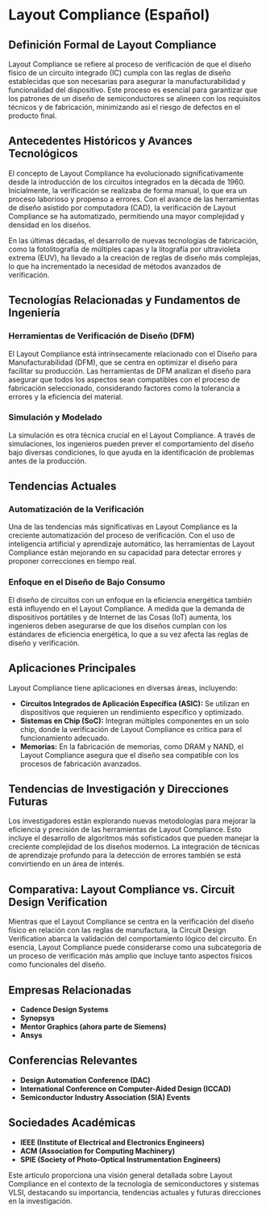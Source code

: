 # Layout Compliance (Español)

## Definición Formal de Layout Compliance

Layout Compliance se refiere al proceso de verificación de que el diseño físico de un circuito integrado (IC) cumpla con las reglas de diseño establecidas que son necesarias para asegurar la manufacturabilidad y funcionalidad del dispositivo. Este proceso es esencial para garantizar que los patrones de un diseño de semiconductores se alineen con los requisitos técnicos y de fabricación, minimizando así el riesgo de defectos en el producto final.

## Antecedentes Históricos y Avances Tecnológicos

El concepto de Layout Compliance ha evolucionado significativamente desde la introducción de los circuitos integrados en la década de 1960. Inicialmente, la verificación se realizaba de forma manual, lo que era un proceso laborioso y propenso a errores. Con el avance de las herramientas de diseño asistido por computadora (CAD), la verificación de Layout Compliance se ha automatizado, permitiendo una mayor complejidad y densidad en los diseños.

En las últimas décadas, el desarrollo de nuevas tecnologías de fabricación, como la fotolitografía de múltiples capas y la litografía por ultravioleta extrema (EUV), ha llevado a la creación de reglas de diseño más complejas, lo que ha incrementado la necesidad de métodos avanzados de verificación.

## Tecnologías Relacionadas y Fundamentos de Ingeniería

### Herramientas de Verificación de Diseño (DFM)

El Layout Compliance está intrínsecamente relacionado con el Diseño para Manufacturabilidad (DFM), que se centra en optimizar el diseño para facilitar su producción. Las herramientas de DFM analizan el diseño para asegurar que todos los aspectos sean compatibles con el proceso de fabricación seleccionado, considerando factores como la tolerancia a errores y la eficiencia del material.

### Simulación y Modelado

La simulación es otra técnica crucial en el Layout Compliance. A través de simulaciones, los ingenieros pueden prever el comportamiento del diseño bajo diversas condiciones, lo que ayuda en la identificación de problemas antes de la producción.

## Tendencias Actuales

### Automatización de la Verificación

Una de las tendencias más significativas en Layout Compliance es la creciente automatización del proceso de verificación. Con el uso de inteligencia artificial y aprendizaje automático, las herramientas de Layout Compliance están mejorando en su capacidad para detectar errores y proponer correcciones en tiempo real.

### Enfoque en el Diseño de Bajo Consumo

El diseño de circuitos con un enfoque en la eficiencia energética también está influyendo en el Layout Compliance. A medida que la demanda de dispositivos portátiles y de Internet de las Cosas (IoT) aumenta, los ingenieros deben asegurarse de que los diseños cumplan con los estándares de eficiencia energética, lo que a su vez afecta las reglas de diseño y verificación.

## Aplicaciones Principales

Layout Compliance tiene aplicaciones en diversas áreas, incluyendo:

- **Circuitos Integrados de Aplicación Específica (ASIC):** Se utilizan en dispositivos que requieren un rendimiento específico y optimizado.
- **Sistemas en Chip (SoC):** Integran múltiples componentes en un solo chip, donde la verificación de Layout Compliance es crítica para el funcionamiento adecuado.
- **Memorias:** En la fabricación de memorias, como DRAM y NAND, el Layout Compliance asegura que el diseño sea compatible con los procesos de fabricación avanzados.

## Tendencias de Investigación y Direcciones Futuras

Los investigadores están explorando nuevas metodologías para mejorar la eficiencia y precisión de las herramientas de Layout Compliance. Esto incluye el desarrollo de algoritmos más sofisticados que pueden manejar la creciente complejidad de los diseños modernos. La integración de técnicas de aprendizaje profundo para la detección de errores también se está convirtiendo en un área de interés.

## Comparativa: Layout Compliance vs. Circuit Design Verification

Mientras que el Layout Compliance se centra en la verificación del diseño físico en relación con las reglas de manufactura, la Circuit Design Verification abarca la validación del comportamiento lógico del circuito. En esencia, Layout Compliance puede considerarse como una subcategoría de un proceso de verificación más amplio que incluye tanto aspectos físicos como funcionales del diseño.

## Empresas Relacionadas

- **Cadence Design Systems**
- **Synopsys**
- **Mentor Graphics (ahora parte de Siemens)**
- **Ansys**

## Conferencias Relevantes

- **Design Automation Conference (DAC)**
- **International Conference on Computer-Aided Design (ICCAD)**
- **Semiconductor Industry Association (SIA) Events**

## Sociedades Académicas

- **IEEE (Institute of Electrical and Electronics Engineers)**
- **ACM (Association for Computing Machinery)**
- **SPIE (Society of Photo-Optical Instrumentation Engineers)**

Este artículo proporciona una visión general detallada sobre Layout Compliance en el contexto de la tecnología de semiconductores y sistemas VLSI, destacando su importancia, tendencias actuales y futuras direcciones en la investigación.